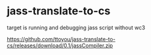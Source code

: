 # jass-translate-to-cs
target is running and debugging jass script without wc3

https://github.com/ttoyou/jass-translate-to-cs/releases/download/0.1/jassCompiler.zip
